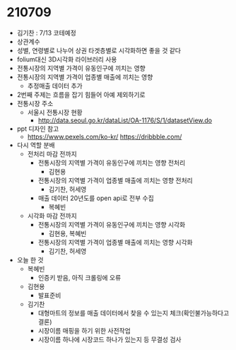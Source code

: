 # 210709

* 김기찬 : 7/13 코테예정
* 상관계수
* 성별, 연령별로 나누어 상권 타겟층별로 시각화하면 좋을 것 같다
* folium대신 3D시각화 라이브러리 사용
* 전통시장의 지역별 가격이 유동인구에 끼치는 영향
* 전통시장의 지역별 가격이 업종별 매출에 끼치는 영향
  * 추정매출 데이터 추가
* 2번째 주제는 흐름을 잡기 힘들어 아예 제외하기로
* 전통시장 주소
  * 서울시 전통시장 현황
    * http://data.seoul.go.kr/dataList/OA-1176/S/1/datasetView.do
* ppt 디자인 참고
  * https://www.pexels.com/ko-kr/
    https://dribbble.com/
* 다시 역할 분배
  * 전처리 마감 전까지
    * 전통시장의 지역별 가격이 유동인구에 끼치는 영향 전처리
      * 김현용
    * 전통시장의 지역별 가격이 업종별 매출에 끼치는 영향 전처리
      * 김기찬, 허세영
    * 매출 데이터 20년도를 open api로 전부 수집
      * 복혜빈
  * 시각화 마감 전까지
    * 전통시장의 지역별 가격이 유동인구에 끼치는 영향 시각화
      * 김현용, 복혜빈
    * 전통시장의 지역별 가격이 업종별 매출에 끼치는 영향 시각화
      * 김기찬, 허세영
* 오늘 한 것
  * 복혜빈
    * 인증키 받음, 아직 크롤링에 오류
  * 김현용
    * 발표준비
  * 김기찬
    * 대형마트의 정보를 매출 데이터에서 찾을 수 있는지 체크(확인불가능하다고 결론)
    * 시장이름 매핑을 하기 위한 사전작업
    * 시장이름 하나에 시장코드 하나가 있는지 등 무결성 검사

